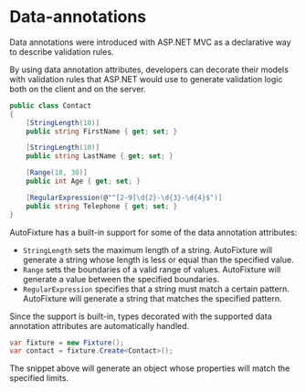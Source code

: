 # Data-annotations

Data annotations were introduced with ASP.NET MVC as a declarative way to describe validation rules.

By using data annotation attributes, developers can decorate their models with validation rules that ASP.NET would use to generate validation logic both on the client and on the server.

```csharp
public class Contact
{
    [StringLength(10)]
    public string FirstName { get; set; }

    [StringLength(10)]
    public string LastName { get; set; }

    [Range(18, 30)]
    public int Age { get; set; }

    [RegularExpression(@"^[2-9]\d{2}-\d{3}-\d{4}$")]
    public string Telephone { get; set; }
}
```

AutoFixture has a built-in support for some of the data annotation attributes:

* `StringLength` sets the maximum length of a string. AutoFixture will generate a string whose length is less or equal than the specified value.
* `Range` sets the boundaries of a valid range of values. AutoFixture will generate a value between the specified boundaries.
* `RegularExpression` specifies that a string must match a certain pattern. AutoFixture will generate a string that matches the specified pattern.

Since the support is built-in, types decorated with the supported data annotation attributes are automatically handled.

```csharp
var fixture = new Fixture();
var contact = fixture.Create<Contact>();
```

The snippet above will generate an object whose properties will match the specified limits.

